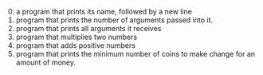 0. a program that prints its name, followed by a new line
1. program that prints the number of arguments passed into it. 
2. program that prints all arguments it receives
3. program that multiplies two numbers
4. program that adds positive numbers
100. program that prints the minimum number of coins to make change for an amount of money. 

